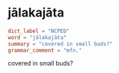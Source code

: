 # jālakajāta

``` toml
dict_label = "NCPED"
word = "jālakajāta"
summary = "covered in small buds?"
grammar_comment = "mfn."
```

covered in small buds?

